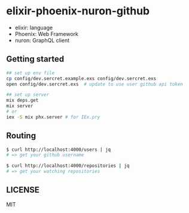 # elixir-phoenix-nuron-github

- elixir: language
- Phoenix: Web Framework
- nuron: GraphQL client

## Getting started

```zsh
## set up env file
cp config/dev.sercret.example.exs config/dev.sercret.exs
open config/dev.sercret.exs  # update to use user github api token

## set up server
mix deps.get
mix server
# or
iex -S mix phx.server # for IEx.pry
```

## Routing

```zsh
$ curl http://localhost:4000/users | jq
# => get your github username

$ curl http://localhost:4000/repositories | jq
# => get your watching repositories
```

## LICENSE

MIT
